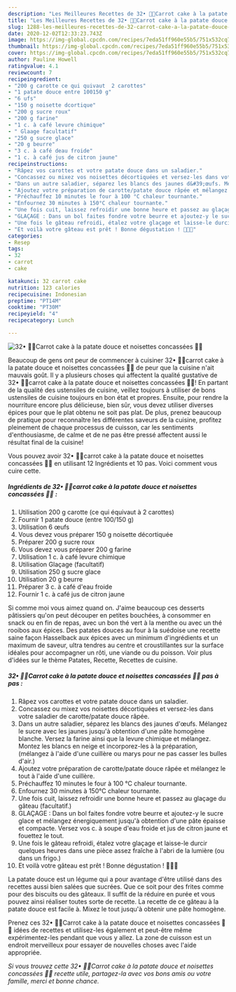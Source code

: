 ```yaml
---
description: "Les Meilleures Recettes de 32• 🍰🥕Carrot cake à la patate douce et noisettes concassées 🥔🍰"
title: "Les Meilleures Recettes de 32• 🍰🥕Carrot cake à la patate douce et noisettes concassées 🥔🍰"
slug: 1288-les-meilleures-recettes-de-32-carrot-cake-a-la-patate-douce-et-noisettes-concassees
date: 2020-12-02T12:33:23.743Z
image: https://img-global.cpcdn.com/recipes/7eda51ff960e55b5/751x532cq70/32•-🍰🥕carrot-cake-a-la-patate-douce-et-noisettes-concassees-🥔🍰-photo-principale-de-la-recette.jpg
thumbnail: https://img-global.cpcdn.com/recipes/7eda51ff960e55b5/751x532cq70/32•-🍰🥕carrot-cake-a-la-patate-douce-et-noisettes-concassees-🥔🍰-photo-principale-de-la-recette.jpg
cover: https://img-global.cpcdn.com/recipes/7eda51ff960e55b5/751x532cq70/32•-🍰🥕carrot-cake-a-la-patate-douce-et-noisettes-concassees-🥔🍰-photo-principale-de-la-recette.jpg
author: Pauline Howell
ratingvalue: 4.1
reviewcount: 7
recipeingredient:
- "200 g carotte ce qui quivaut  2 carottes"
- "1 patate douce entre 100150 g"
- "6 ufs"
- "150 g noisette dcortique"
- "200 g sucre roux"
- "200 g farine"
- "1 c. à café levure chimique"
- " Glaage facultatif"
- "250 g sucre glace"
- "20 g beurre"
- "3 c. à café deau froide"
- "1 c. à café jus de citron jaune"
recipeinstructions:
- "Râpez vos carottes et votre patate douce dans un saladier."
- "Concassez ou mixez vos noisettes décortiquées et versez-les dans votre saladier de carotte/patate douce râpée."
- "Dans un autre saladier, séparez les blancs des jaunes d&#39;œufs. Mélangez le sucre avec les jaunes jusqu&#39;à obtention d&#39;une pâte homogène blanche. Versez la farine ainsi que la levure chimique et mélangez. Montez les blancs en neige et incorporez-les à la préparation, (mélangez à l&#39;aide d&#39;une cuillère ou marys pour ne pas casser les bulles d&#39;air.)"
- "Ajoutez votre préparation de carotte/patate douce râpée et mélangez le tout à l&#39;aide d&#39;une cuillère."
- "Préchauffez 10 minutes le four à 100 °C chaleur tournante."
- "Enfournez 30 minutes à 150°C chaleur tournante."
- "Une fois cuit, laissez refroidir une bonne heure et passez au glaçage du gâteau (facultatif.)"
- "GLAÇAGE : Dans un bol faites fondre votre beurre et ajoutez-y le sucre glace et mélangez énergiquement jusqu&#39;à obtention d&#39;une pâte épaisse et compacte. Versez vos c. à soupe d&#39;eau froide et jus de citron jaune et fouettez le tout."
- "Une fois le gâteau refroidi, étalez votre glaçage et laisse-le durcir quelques heures dans une pièce assez fraîche à l&#39;abri de la lumière (ou dans un frigo.)"
- "Et voilà votre gâteau est prêt ! Bonne dégustation ! 🥕🥔🍰"
categories:
- Resep
tags:
- 32
- carrot
- cake

katakunci: 32 carrot cake 
nutrition: 123 calories
recipecuisine: Indonesian
preptime: "PT14M"
cooktime: "PT30M"
recipeyield: "4"
recipecategory: Lunch

---
```



![32• 🍰🥕Carrot cake à la patate douce et noisettes concassées 🥔🍰](https://img-global.cpcdn.com/recipes/7eda51ff960e55b5/751x532cq70/32•-🍰🥕carrot-cake-a-la-patate-douce-et-noisettes-concassees-🥔🍰-photo-principale-de-la-recette.jpg)

Beaucoup de gens ont peur de commencer à cuisiner 32• 🍰🥕carrot cake à la patate douce et noisettes concassées 🥔🍰 de peur que la cuisine n'ait mauvais goût. Il y a plusieurs choses qui affectent la qualité gustative de 32• 🍰🥕carrot cake à la patate douce et noisettes concassées 🥔🍰! En partant de la qualité des ustensiles de cuisine, veillez toujours à utiliser de bons ustensiles de cuisine toujours en bon état et propres. Ensuite, pour rendre la nourriture encore plus délicieuse, bien sûr, vous devez utiliser diverses épices pour que le plat obtenu ne soit pas plat. De plus, prenez beaucoup de pratique pour reconnaître les différentes saveurs de la cuisine, profitez pleinement de chaque processus de cuisson, car les sentiments d'enthousiasme, de calme et de ne pas être pressé affectent aussi le résultat final de la cuisine!

<!--inarticleads1-->

Vous pouvez avoir 32• 🍰🥕carrot cake à la patate douce et noisettes concassées 🥔🍰 en utilisant 12 Ingrédients et 10 pas. Voici comment vous cuire cette.

##### Ingrédients de 32• 🍰🥕carrot cake à la patate douce et noisettes concassées 🥔🍰 :

1. Utilisation 200 g carotte (ce qui équivaut à 2 carottes)
1. Fournir 1 patate douce (entre 100/150 g)
1. Utilisation 6 œufs
1. Vous devez vous préparer 150 g noisette décortiquée
1. Préparer 200 g sucre roux
1. Vous devez vous préparer 200 g farine
1. Utilisation 1 c. à café levure chimique
1. Utilisation  Glaçage (facultatif)
1. Utilisation 250 g sucre glace
1. Utilisation 20 g beurre
1. Préparer 3 c. à café d&#39;eau froide
1. Fournir 1 c. à café jus de citron jaune


Si comme moi vous aimez quand on. J&#39;aime beaucoup ces desserts pâtissiers qu&#39;on peut découper en petites bouchées, à consommer en snack ou en fin de repas, avec un bon thé vert à la menthe ou avec un thé rooibos aux épices. Des patates douces au four à la suédoise une recette saine façon Hasselback aux épices avec un minimum d&#39;ingrédients et un maximum de saveur, ultra tendres au centre et croustillantes sur la surface idéales pour accompagner un rôti, une viande ou du poisson. Voir plus d&#39;idées sur le thème Patates, Recette, Recettes de cuisine. 

<!--inarticleads2-->

##### 32• 🍰🥕Carrot cake à la patate douce et noisettes concassées 🥔🍰 pas à pas :

1. Râpez vos carottes et votre patate douce dans un saladier.
1. Concassez ou mixez vos noisettes décortiquées et versez-les dans votre saladier de carotte/patate douce râpée.
1. Dans un autre saladier, séparez les blancs des jaunes d&#39;œufs. Mélangez le sucre avec les jaunes jusqu&#39;à obtention d&#39;une pâte homogène blanche. Versez la farine ainsi que la levure chimique et mélangez. Montez les blancs en neige et incorporez-les à la préparation, (mélangez à l&#39;aide d&#39;une cuillère ou marys pour ne pas casser les bulles d&#39;air.)
1. Ajoutez votre préparation de carotte/patate douce râpée et mélangez le tout à l&#39;aide d&#39;une cuillère.
1. Préchauffez 10 minutes le four à 100 °C chaleur tournante.
1. Enfournez 30 minutes à 150°C chaleur tournante.
1. Une fois cuit, laissez refroidir une bonne heure et passez au glaçage du gâteau (facultatif.)
1. GLAÇAGE : Dans un bol faites fondre votre beurre et ajoutez-y le sucre glace et mélangez énergiquement jusqu&#39;à obtention d&#39;une pâte épaisse et compacte. Versez vos c. à soupe d&#39;eau froide et jus de citron jaune et fouettez le tout.
1. Une fois le gâteau refroidi, étalez votre glaçage et laisse-le durcir quelques heures dans une pièce assez fraîche à l&#39;abri de la lumière (ou dans un frigo.)
1. Et voilà votre gâteau est prêt ! Bonne dégustation ! 🥕🥔🍰


La patate douce est un légume qui a pour avantage d&#39;être utilisé dans des recettes aussi bien salées que sucrées. Que ce soit pour des frites comme pour des biscuits ou des gâteaux. Il suffit de la réduire en purée et vous pouvez ainsi réaliser toutes sorte de recette. La recette de ce gâteau à la patate douce est facile à. Mixez le tout jusqu&#39;à obtenir une pâte homogène. 

<!--inarticleads1-->

<p>
Prenez ces 32• 🍰🥕Carrot cake à la patate douce et noisettes concassées 🥔🍰 idées de recettes et utilisez-les également et peut-être même expérimentez-les pendant que vous y allez. La zone de cuisson est un endroit merveilleux pour essayer de nouvelles choses avec l'aide appropriée.
</p>

<p>
<i>Si vous trouvez cette 32• 🍰🥕Carrot cake à la patate douce et noisettes concassées 🥔🍰 recette utile, partagez-la avec vos bons amis ou votre famille, merci et bonne chance.</i>
</p>
